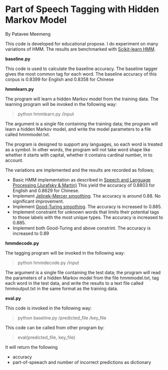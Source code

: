 # Part of Speech Tagging with Hidden Markov Model
By Patavee Meemeng

This code is developed for educational propose. I do experiment on many variations of HMM. The results are benchmarked with [Scikit-learn HMM](http://scikit-learn.sourceforge.net/stable/modules/hmm.html).

**baseline.py**

This code is used to calculate the baseline accuracy. The baseline tagger gives the most common tag for each word. The baseline accuracy of this corpus is 0.8399 for English and 0.8358 for Chinese


**hmmlearn.py**

The program will learn a hidden Markov model from the training data. The learning program will be invoked in the following way:

> python hmmlearn.py /input


The argument is a single file containing the training data; the program will learn a hidden Markov model, and write the model parameters to a file called hmmmodel.txt. 

The program is designed to support any languages, so each word is treated as a symbol. In other words, the program will not take word shape like whether it starts with capital, whether it contains cardinal number, in to account.

The variations are implemented and the results are recorded as follows;

* Basic HMM implementation as described in [Speech and Language Processing (Jurafsky & Martin)](https://web.stanford.edu/~jurafsky/slp3/10.pdf) This yield the accuracy of 0.8803 for English and 0.8629 for Chinese.
* Implement [Jelinek-Mercer smoothing](https://nlp.stanford.edu/~wcmac/papers/20050421-smoothing-tutorial.pdf). The accuracy is around 0.88. No significant improvement.
* Implement [Good-Turing smoothing](https://nlp.stanford.edu/~wcmac/papers/20050421-smoothing-tutorial.pdf). The accuracy is increased to 0.885.
* Implement constraint for unknown words that limits their potential tags to those labels with the most unique types. The accuracy is increased to 0.885.
* Implement both Good-Turing and above constrint. The accuracy is increased to 0.89


**hmmdecode.py**

The tagging program will be invoked in the following way:

> python hmmdecode.py /input

The argument is a single file containing the test data; the program will read the parameters of a hidden Markov model from the file hmmmodel.txt, tag each word in the test data, and write the results to a text file called hmmoutput.txt in the same format as the training data.


**eval.py**

This code is invoked in the following way:
> python baseline.py /predicted_file /key_file

This code can be called from other program by:
>eval(predicted_file, key_file)

It will return the following 
* accuracy 
* part-of-speeach and number of incorrect predictions as dictionary